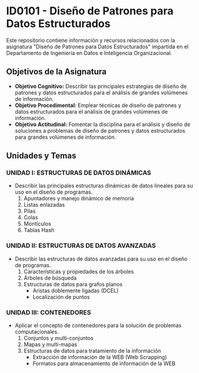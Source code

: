 # ID0101 - Diseño de Patrones para Datos Estructurados

Este repositorio contiene información y recursos relacionados con la asignatura "Diseño de Patrones para Datos Estructurados" impartida en el Departamento de Ingeniería en Datos e Inteligencia Organizacional.

## Objetivos de la Asignatura

- **Objetivo Cognitivo:** Describir las principales estrategias de diseño de patrones y datos estructurados para el análisis de grandes volúmenes de información.
- **Objetivo Procedimental:** Emplear técnicas de diseño de patrones y datos estructurados para el análisis de grandes volúmenes de información.
- **Objetivo Actitudinal:** Fomentar la disciplina para el análisis y diseño de soluciones a problemas de diseño de patrones y datos estructurados para grandes volúmenes de información.

## Unidades y Temas

### UNIDAD I: ESTRUCTURAS DE DATOS DINÁMICAS

- Describir las principales estructuras dinámicas de datos lineales para su uso en el diseño de programas.
  1. Apuntadores y manejo dinámico de memoria
  2. Listas enlazadas
  3. Pilas
  4. Colas
  5. Montículos
  6. Tablas Hash

### UNIDAD II: ESTRUCTURAS DE DATOS AVANZADAS

- Describir las estructuras de datos avanzadas para su uso en el diseño de programas.
  1. Características y propiedades de los árboles
  2. Árboles de búsqueda
  3. Estructuras de datos para grafos planos
     - Aristas doblemente ligadas (DCEL)
     - Localización de puntos

### UNIDAD III: CONTENEDORES

- Aplicar el concepto de contenedores para la solución de problemas computacionales.
  1. Conjuntos y multi-conjuntos
  2. Mapas y multi-mapas
  3. Estructuras de datos para tratamiento de la información
     - Extracción de información de la WEB (Web Scrapping)
     - Formatos para almacenamiento de información de la WEB
